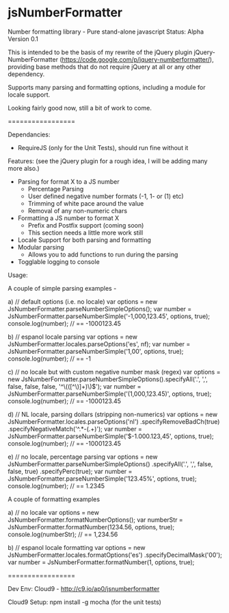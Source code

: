 jsNumberFormatter
=================

Number formatting library - Pure stand-alone javascript
Status: Alpha
Version 0.1

This is intended to be the basis of my rewrite of the jQuery plugin jQuery-NumberFormatter (https://code.google.com/p/jquery-numberformatter/), providing base methods that do not require jQuery at all or any other dependency.

Supports many parsing and formatting options, including a module for locale support.

Looking fairly good now, still a bit of work to come.

=================

Dependancies:
+ RequireJS (only for the Unit Tests), should run fine without it

Features: (see the jQuery plugin for a rough idea, I will be adding many more also.)

+ Parsing for format X to a JS number
  + Percentage Parsing
  + User defined negative number formats (-1, 1- or (1) etc)
  + Trimming of white pace around the value
  + Removal of any non-numeric chars
+ Formatting a JS number to format X
  - Prefix and Postfix support (coming soon)
  - This section needs a little more work still
+ Locale Support for both parsing and formatting
+ Modular parsing
  + Allows you to add functions to run during the parsing
+ Togglable logging to console

Usage:

A couple of simple parsing examples -

a) // default options (i.e. no locale)
   var options = new JsNumberFormatter.parseNumberSimpleOptions(); 
   var number = JsNumberFormatter.parseNumberSimple('-1,000,123.45', options, true);
   console.log(number); // == -1000123.45

b) // espanol locale parsing
   var options = new JsNumberFormatter.locales.parseOptions('es', nf);
   var number = JsNumberFormatter.parseNumberSimple('1,00', options, true);
   console.log(number); // == -1

c) // no locale but with custom negative number mask (regex)
   var options = new JsNumberFormatter.parseNumberSimpleOptions().specifyAll('.', ',', false, false, false, '^\\(([^\\)]+)\\)$');
   var number = JsNumberFormatter.parseNumberSimple('(1,000,123.45)', options, true);
   console.log(number); // == -1000123.45

d) // NL locale, parsing dollars (stripping non-numerics)
   var options = new JsNumberFormatter.locales.parseOptions('nl')
                                .specifyRemoveBadCh(true)
                                .specifyNegativeMatch('^.*-(.+)');
   var number = JsNumberFormatter.parseNumberSimple('$-1.000.123,45', options, true);
   console.log(number); // == -1000123.45

e) // no locale, percentage parsing
   var options = new JsNumberFormatter.parseNumberSimpleOptions()
                    .specifyAll('.', ',', false, false, true)
                    .specifyPerc(true);
   var number = JsNumberFormatter.parseNumberSimple('123.45%', options, true);
   console.log(number); // == 1.2345

A couple of formatting examples

a) // no locale
   var options = new JsNumberFormatter.formatNumberOptions();
   var numberStr = JsNumberFormatter.formatNumber(1234.56, options, true);
   console.log(numberStr); // == 1,234.56
   
b) // espanol locale formatting
   var options = new JsNumberFormatter.locales.formatOptions('es')
                    .specifyDecimalMask('00');
   var number = JsNumberFormatter.formatNumber(1, options, true);

=================

Dev Env:
Cloud9 - http://c9.io/ap0/jsnumberformatter

Cloud9 Setup:
npm install -g mocha
(for the unit tests)